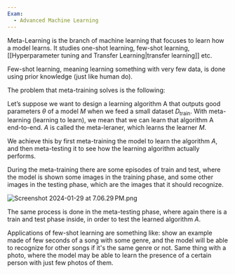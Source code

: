 ```yaml
---
Exam:
  - Advanced Machine Learning
---
```

Meta-Learning is the branch of machine learning that focuses to learn how a model learns. It studies one-shot learning, few-shot learning, [[Hyperparameter tuning and Transfer Learning|transfer learning]] etc.

Few-shot learning, meaning learning something with very few data, is done using prior knowledge (just like human do).

The problem that meta-training solves is the following:

Let’s suppose we want to design a learning algorithm A that outputs good parameters $\theta$ of a model $M$ when we feed a small dataset $D_\text{train}$. With meta-learning (learning to learn), we mean that we can learn that algorithm A end-to-end. $A$ is called the meta-leraner, which learns the learner $M$.

We achieve this by first meta-training the model to learn the algorithm $A$, and then meta-testing it to see how the learning algorithm actually performs.

During the meta-training there are some episodes of train and test, where the model is shown some images in the training phase, and some other images in the testing phase, which are the images that it should recognize.

![Screenshot 2024-01-29 at 7.06.29 PM.png](Screenshot_2024-01-29_at_7.06.29_PM.jpeg)

The same process is done in the meta-testing phase, where again there is a train and test phase inside, in order to test the learned algorithm $A$.

Applications of few-shot learning are something like: show an example made of few seconds of a song with some genre, and the model will be able to recognize for other songs if it's the same genre or not. Same thing with a photo, where the model may be able to learn the presence of a certain person with just few photos of them.